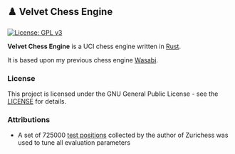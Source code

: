 ## :chess_pawn: Velvet Chess Engine

[![License: GPL v3](https://img.shields.io/badge/License-GPLv3-blue.svg)](https://www.gnu.org/licenses/gpl-3.0)

**Velvet Chess Engine** is a UCI chess engine written in [Rust](https://www.rust-lang.org).

It is based upon my previous chess engine [Wasabi](https://github.com/mhonert/chess).


### License
This project is licensed under the GNU General Public License - see the [LICENSE](LICENSE) for details.

### Attributions
* A set of 725000 [test positions](https://bitbucket.org/zurichess/tuner/downloads/) collected by the author of Zurichess was used to tune all evaluation parameters 
